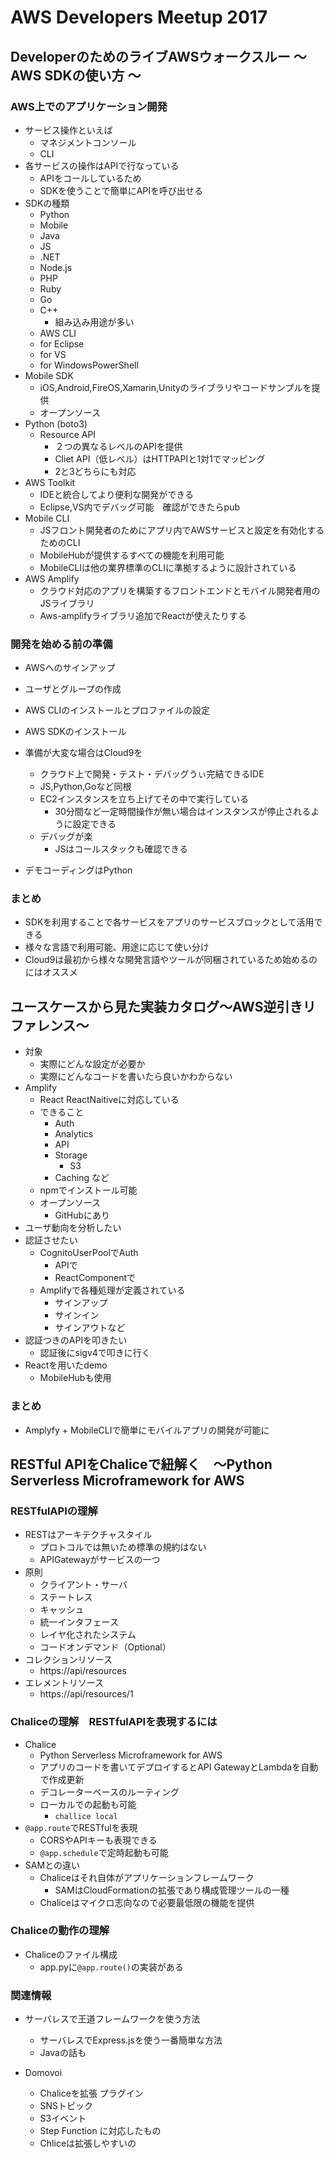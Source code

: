 # AWS Developers Meetup 2017

## DeveloperのためのライブAWSウォークスルー 〜 AWS SDKの使い方 〜

### AWS上でのアプリケーション開発
- サービス操作といえば
    - マネジメントコンソール
    - CLI
- 各サービスの操作はAPIで行なっている
    - APIをコールしているため
    - SDKを使うことで簡単にAPIを呼び出せる
- SDKの種類
    - Python
    - Mobile
    - Java
    - JS
    - .NET
    - Node.js
    - PHP
    - Ruby
    - Go
    - C++
        - 組み込み用途が多い
    - AWS CLI
    - for Eclipse
    - for VS
    - for WindowsPowerShell
- Mobile SDK
    - iOS,Android,FireOS,Xamarin,Unityのライブラリやコードサンプルを提供
    - オープンソース
- Python (boto3)
    - Resource API
        - ２つの異なるレベルのAPIを提供
        - Cliet API（低レベル）はHTTPAPIと1対1でマッピング
        - 2と3どちらにも対応
- AWS Toolkit
    - IDEと統合してより便利な開発ができる
    - Eclipse,VS内でデバッグ可能　確認ができたらpub
- Mobile CLI
    - JSフロント開発者のためにアプリ内でAWSサービスと設定を有効化するためのCLI
    - MobileHubが提供するすべての機能を利用可能
    - MobileCLIは他の業界標準のCLIに準拠するように設計されている
- AWS Amplify
    - クラウド対応のアプリを構築するフロントエンドとモバイル開発者用のJSライブラリ
    - Aws-amplifyライブラリ追加でReactが使えたりする

### 開発を始める前の準備

- AWSへのサインアップ
- ユーザとグループの作成
- AWS CLIのインストールとプロファイルの設定
- AWS SDKのインストール

- 準備が大変な場合はCloud9を
    - クラウド上で開発・テスト・デバッグうぃ完結できるIDE
    - JS,Python,Goなど同根
    - EC2インスタンスを立ち上げてその中で実行している
        - 30分間など一定時間操作が無い場合はインスタンスが停止されるように設定できる
    - デバッグが楽
        - JSはコールスタックも確認できる
- デモコーディングはPython

### まとめ

- SDKを利用することで各サービスをアプリのサービスブロックとして活用できる
- 様々な言語で利用可能、用途に応じて使い分け
- Cloud9は最初から様々な開発言語やツールが同梱されているため始めるのにはオススメ

## ユースケースから見た実装カタログ〜AWS逆引きリファレンス〜

- 対象
    - 実際にどんな設定が必要か
    - 実際にどんなコードを書いたら良いかわからない
- Amplify
    - React ReactNaitiveに対応している
    - できること
        - Auth
        - Analytics
        - API
        - Storage
            - S3
        - Caching など
    - npmでインストール可能
    - オープンソース
        - GitHubにあり
- ユーザ動向を分析したい
- 認証させたい
    - CognitoUserPoolでAuth
        - APIで
        - ReactComponentで
    - Amplifyで各種処理が定義されている
        - サインアップ
        - サインイン
        - サインアウトなど
- 認証つきのAPIを叩きたい
    - 認証後にsigv4で叩きに行く
- Reactを用いたdemo
    - MobileHubも使用

### まとめ
- Amplyfy + MobileCLIで簡単にモバイルアプリの開発が可能に

## RESTful APIをChaliceで紐解く　〜Python Serverless Microframework for AWS

### RESTfulAPIの理解

- RESTはアーキテクチャスタイル
    - プロトコルでは無いため標準の規約はない
    - APIGatewayがサービスの一つ
- 原則
    - クライアント・サーバ
    - ステートレス
    - キャッシュ
    - 統一インタフェース
    - レイヤ化されたシステム
    - コードオンデマンド（Optional）
- コレクションリソース
    - https://api/resources
- エレメントリソース
    - https://api/resources/1

### Chaliceの理解　RESTfulAPIを表現するには

- Chalice
    - Python Serverless Microframework for AWS
    - アプリのコードを書いてデプロイするとAPI GatewayとLambdaを自動で作成更新
    - デコレーターベースのルーティング
    - ローカルでの起動も可能
        - `challice local`
- `@app.route`でRESTfulを表現
    - CORSやAPIキーも表現できる
    - `@app.schedule`で定時起動も可能
- SAMとの違い
    - Chaliceはそれ自体がアプリケーションフレームワーク
        - SAMはCloudFormationの拡張であり構成管理ツールの一種
    - Chaliceはマイクロ志向なので必要最低限の機能を提供

### Chaliceの動作の理解

- Chaliceのファイル構成
    - app.pyに`@app.route()`の実装がある

### 関連情報

- サーバレスで王道フレームワークを使う方法
    - サーバレスでExpress.jsを使う一番簡単な方法
    - Javaの話も

- Domovoi
    - Chaliceを拡張 プラグイン
    - SNSトピック
    - S3イベント
    - Step Function に対応したもの
    - Chliceは拡張しやすいの


